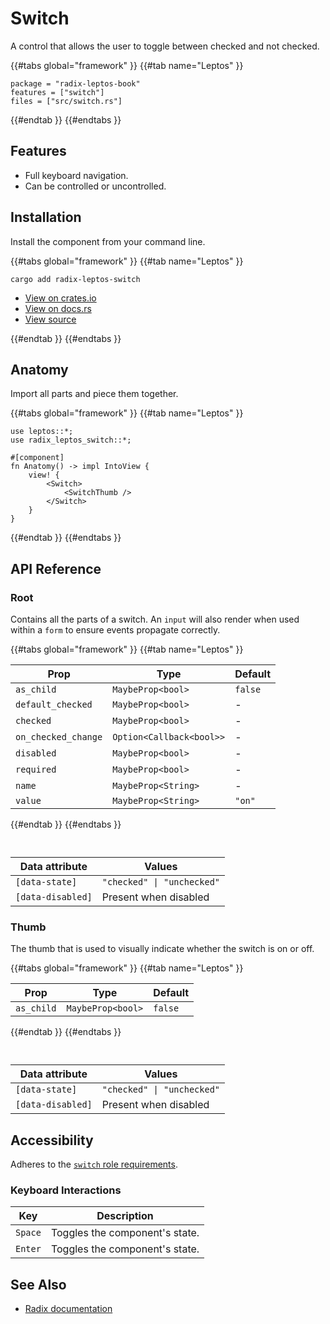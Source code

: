 # Switch

A control that allows the user to toggle between checked and not checked.

{{#tabs global="framework" }}
{{#tab name="Leptos" }}

```toml,trunk
package = "radix-leptos-book"
features = ["switch"]
files = ["src/switch.rs"]
```

{{#endtab }}
{{#endtabs }}

## Features

-   Full keyboard navigation.
-   Can be controlled or uncontrolled.

## Installation

Install the component from your command line.

{{#tabs global="framework" }}
{{#tab name="Leptos" }}

```shell
cargo add radix-leptos-switch
```

-   [View on crates.io](https://crates.io/crates/radix-leptos-switch)
-   [View on docs.rs](https://docs.rs/radix-leptos-switch/latest/radix_leptos_switch/)
-   [View source](https://github.com/RustForWeb/radix/tree/main/packages/primitives/leptos/switch)

{{#endtab }}
{{#endtabs }}

## Anatomy

Import all parts and piece them together.

{{#tabs global="framework" }}
{{#tab name="Leptos" }}

```rust,ignore
use leptos::*;
use radix_leptos_switch::*;

#[component]
fn Anatomy() -> impl IntoView {
    view! {
        <Switch>
            <SwitchThumb />
        </Switch>
    }
}
```

{{#endtab }}
{{#endtabs }}

## API Reference

### Root

Contains all the parts of a switch. An `input` will also render when used within a `form` to ensure events propagate correctly.

{{#tabs global="framework" }}
{{#tab name="Leptos" }}

| Prop                | Type                     | Default |
| ------------------- | ------------------------ | ------- |
| `as_child`          | `MaybeProp<bool>`        | `false` |
| `default_checked`   | `MaybeProp<bool>`        | -       |
| `checked`           | `MaybeProp<bool>`        | -       |
| `on_checked_change` | `Option<Callback<bool>>` | -       |
| `disabled`          | `MaybeProp<bool>`        | -       |
| `required`          | `MaybeProp<bool>`        | -       |
| `name`              | `MaybeProp<String>`      | -       |
| `value`             | `MaybeProp<String>`      | `"on"`  |

{{#endtab }}
{{#endtabs }}

<div style="height: 1em;"></div>

| Data attribute    | Values                     |
| ----------------- | -------------------------- |
| `[data-state]`    | `"checked" \| "unchecked"` |
| `[data-disabled]` | Present when disabled      |

### Thumb

The thumb that is used to visually indicate whether the switch is on or off.

{{#tabs global="framework" }}
{{#tab name="Leptos" }}

| Prop       | Type              | Default |
| ---------- | ----------------- | ------- |
| `as_child` | `MaybeProp<bool>` | `false` |

{{#endtab }}
{{#endtabs }}

<div style="height: 1em;"></div>

| Data attribute    | Values                     |
| ----------------- | -------------------------- |
| `[data-state]`    | `"checked" \| "unchecked"` |
| `[data-disabled]` | Present when disabled      |

## Accessibility

Adheres to the [`switch` role requirements](https://www.w3.org/WAI/ARIA/apg/patterns/switch/).

### Keyboard Interactions

| Key     | Description                    |
| ------- | ------------------------------ |
| `Space` | Toggles the component's state. |
| `Enter` | Toggles the component's state. |

## See Also

-   [Radix documentation](https://www.radix-ui.com/primitives/docs/components/switch)
